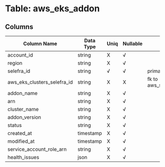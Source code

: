 # Table: aws_eks_addon

## Columns 

|  Column Name   |  Data Type  | Uniq | Nullable | Description | 
|  ----  | ----  | ----  | ----  | ---- | 
| account_id | string | X | √ |  | 
| region | string | X | √ |  | 
| selefra_id | string | √ | √ | primary keys value md5 | 
| aws_eks_clusters_selefra_id | string | X | X | fk to aws_s3_buckets.selefra_id | 
| addon_name | string | X | √ |  | 
| arn | string | X | √ |  | 
| cluster_name | string | X | √ |  | 
| addon_version | string | X | √ |  | 
| status | string | X | √ |  | 
| created_at | timestamp | X | √ |  | 
| modified_at | timestamp | X | √ |  | 
| service_account_role_arn | string | X | √ |  | 
| health_issues | json | X | √ |  | 


